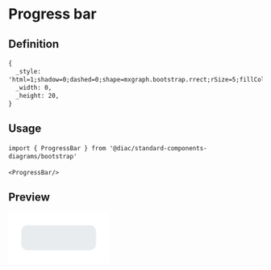 # Progress bar

## Definition

```
{
  _style: 'html=1;shadow=0;dashed=0;shape=mxgraph.bootstrap.rrect;rSize=5;fillColor=#E9ECEF;strokeColor=none;',
  _width: 0,
  _height: 20,
}
```

## Usage

```
import { ProgressBar } from '@diac/standard-components-diagrams/bootstrap'

<ProgressBar/>
```

## Preview

<img src="./progress-bar.png" width="200"/>
